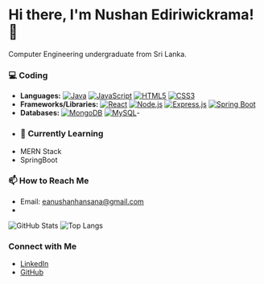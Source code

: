 # Hi there, I'm Nushan Ediriwickrama! 👋

Computer Engineering undergraduate from Sri Lanka.

### 💻 Coding
- **Languages:** [![Java](https://img.shields.io/badge/Java-007396?style=for-the-badge&logo=java&logoColor=white)](#) [![JavaScript](https://img.shields.io/badge/JavaScript-F7DF1E?style=for-the-badge&logo=javascript&logoColor=black)](#) [![HTML5](https://img.shields.io/badge/HTML5-E34F26?style=for-the-badge&logo=html5&logoColor=white)](#) [![CSS3](https://img.shields.io/badge/CSS3-1572B6?style=for-the-badge&logo=css3&logoColor=white)](#)
- **Frameworks/Libraries:** [![React](https://img.shields.io/badge/React-61DAFB?style=for-the-badge&logo=react&logoColor=black)](#) [![Node.js](https://img.shields.io/badge/Node.js-339933?style=for-the-badge&logo=node.js&logoColor=white)](#) [![Express.js](https://img.shields.io/badge/Express.js-000000?style=for-the-badge&logo=express&logoColor=white)](#) [![Spring Boot](https://img.shields.io/badge/Spring_Boot-6DB33F?style=for-the-badge&logo=spring-boot&logoColor=white)](#)
- **Databases:** [![MongoDB](https://img.shields.io/badge/MongoDB-47A248?style=for-the-badge&logo=mongodb&logoColor=white)](#) [![MySQL](https://img.shields.io/badge/MySQL-4479A1?style=for-the-badge&logo=mysql&logoColor=white)](#)-
- ### 🌱 Currently Learning
- MERN Stack
- SpringBoot

### 📫 How to Reach Me
- Email: eanushanhansana@gmail.com
- 
![GitHub Stats](https://github-readme-stats.vercel.app/api?username=nushan2000&show_icons=true&theme=radical)
![Top Langs](https://github-readme-stats.vercel.app/api/top-langs/?username=nushan2000&layout=compact&theme=radical)
### Connect with Me

- [LinkedIn](www.linkedin.com/in/nushan-ediriwickrama-0278842b2)
- [GitHub](https://github.com/nushan2000)





